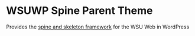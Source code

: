 WSUWP Spine Parent Theme
========================

Provides the [spine and skeleton framework](https://github.com/washingtonstateuniversity/wsu-spine) for the WSU Web in WordPress
